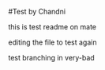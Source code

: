 #Test by Chandni

this is test readme on mate

editing the file to test again

test branching in very-bad
